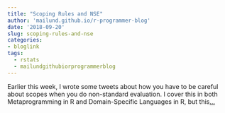 ```yaml
---
title: "Scoping Rules and NSE"
author: 'mailund.github.io/r-programmer-blog'
date: '2018-09-20'
slug: scoping-rules-and-nse
categories:
- bloglink
tags:
  - rstats
  - mailundgithubiorprogrammerblog
---
```


Earlier this week, I wrote some tweets about how you have to be careful about scopes when you do non-standard evaluation. I cover this in both Metaprogramming in R and Domain-Specific Languages in R, but this[... <i class="fas fa-external-link-alt"></i>](https://mailund.github.io/r-programmer-blog/2018/09/20/scoping-rules-and-nse/)

